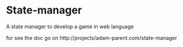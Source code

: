 # State-manager
A state manager to develop a game in web language

for see the doc go on http://projects/adam-parent.com/state-manager
